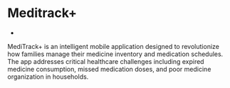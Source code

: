 # Meditrack+

-
MediTrack+ is an intelligent mobile application designed to revolutionize how families manage their medicine inventory and medication schedules. The app addresses critical healthcare challenges including expired medicine consumption, missed medication doses, and poor medicine organization in households.
